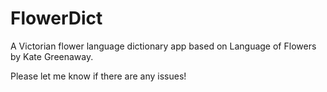 # FlowerDict
A Victorian flower language dictionary app based on Language of Flowers by Kate Greenaway.

Please let me know if there are any issues!
